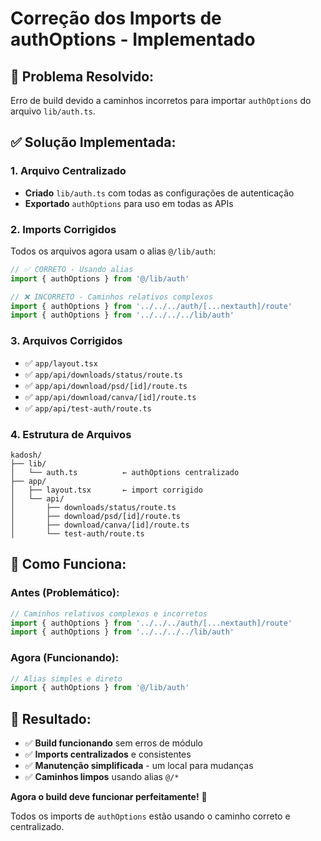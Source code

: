 # Correção dos Imports de authOptions - Implementado

## 🎯 **Problema Resolvido:**

Erro de build devido a caminhos incorretos para importar `authOptions` do arquivo `lib/auth.ts`.

## ✅ **Solução Implementada:**

### **1. Arquivo Centralizado**
- **Criado** `lib/auth.ts` com todas as configurações de autenticação
- **Exportado** `authOptions` para uso em todas as APIs

### **2. Imports Corrigidos**
Todos os arquivos agora usam o alias `@/lib/auth`:

```typescript
// ✅ CORRETO - Usando alias
import { authOptions } from '@/lib/auth'

// ❌ INCORRETO - Caminhos relativos complexos
import { authOptions } from '../../../auth/[...nextauth]/route'
import { authOptions } from '../../../../lib/auth'
```

### **3. Arquivos Corrigidos**
- ✅ `app/layout.tsx`
- ✅ `app/api/downloads/status/route.ts`
- ✅ `app/api/download/psd/[id]/route.ts`
- ✅ `app/api/download/canva/[id]/route.ts`
- ✅ `app/api/test-auth/route.ts`

### **4. Estrutura de Arquivos**
```
kadosh/
├── lib/
│   └── auth.ts          ← authOptions centralizado
├── app/
│   ├── layout.tsx       ← import corrigido
│   └── api/
│       ├── downloads/status/route.ts
│       ├── download/psd/[id]/route.ts
│       ├── download/canva/[id]/route.ts
│       └── test-auth/route.ts
```

## 🔧 **Como Funciona:**

### **Antes (Problemático):**
```typescript
// Caminhos relativos complexos e incorretos
import { authOptions } from '../../../auth/[...nextauth]/route'
import { authOptions } from '../../../../lib/auth'
```

### **Agora (Funcionando):**
```typescript
// Alias simples e direto
import { authOptions } from '@/lib/auth'
```

## 🎯 **Resultado:**

- ✅ **Build funcionando** sem erros de módulo
- ✅ **Imports centralizados** e consistentes
- ✅ **Manutenção simplificada** - um local para mudanças
- ✅ **Caminhos limpos** usando alias `@/*`

**Agora o build deve funcionar perfeitamente!** 🚀

Todos os imports de `authOptions` estão usando o caminho correto e centralizado. 